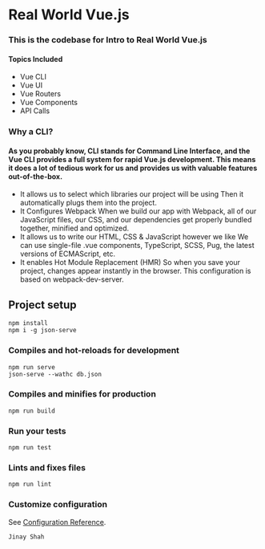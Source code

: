 # Real World Vue.js

### This is the codebase for Intro to Real World Vue.js

#### Topics Included

- Vue CLI
- Vue UI
- Vue Routers
- Vue Components
- API Calls

### Why a CLI?

#### As you probably know, CLI stands for Command Line Interface, and the Vue CLI provides a full system for rapid Vue.js development. This means it does a lot of tedious work for us and provides us with valuable features out-of-the-box.

- It allows us to select which libraries our project will be using Then it automatically plugs them into the project.
- It Configures Webpack When we build our app with Webpack, all of our JavaScript files, our CSS, and our dependencies get properly bundled together, minified and optimized.
- It allows us to write our HTML, CSS & JavaScript however we like We can use single-file .vue components, TypeScript, SCSS, Pug, the latest versions of ECMAScript, etc.
- It enables Hot Module Replacement (HMR) So when you save your project, changes appear instantly in the browser. This configuration is based on webpack-dev-server.

## Project setup

```
npm install
npm i -g json-serve
```

### Compiles and hot-reloads for development

```
npm run serve
json-serve --wathc db.json
```

### Compiles and minifies for production

```
npm run build
```

### Run your tests

```
npm run test
```

### Lints and fixes files

```
npm run lint
```

### Customize configuration

See [Configuration Reference](https://cli.vuejs.org/config/).

`Jinay Shah`
